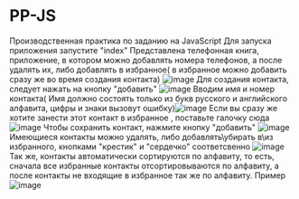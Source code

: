 # PP-JS
Производственная практика по заданию на JavaScript
Для запуска приложения запустите "index"
Представлена телефонная книга, приложение, в котором можно добавлять номера телефонов, а после удалять их, либо добавлять в избранное( в избранное можно добавить сразу же во время создания контакта)
![image](https://user-images.githubusercontent.com/117289001/199513822-31715918-4f83-4cba-b304-c9c70a333971.png)
Для создания контакта, следует нажать на кнопку "добавить" ![image](https://user-images.githubusercontent.com/117289001/199513605-d299f25f-f8e0-4631-9053-855850fd4997.png)
Вводим имя и номер контакта( Имя должно состоять только из букв русского и английского алфавита, цифры и знаки вызовут ошибку)![image](https://user-images.githubusercontent.com/117289001/199514140-7fb9a72e-512e-467e-8b66-8890f4c1f29b.png)
Если вы сразу же хотите занести этот контакт в избранное , поставьте галочку сюда ![image](https://user-images.githubusercontent.com/117289001/199514710-b6e2e416-eef4-4628-948c-b8108f559d48.png)
Чтобы сохранить контакт, нажмите кнопку "добавить" ![image](https://user-images.githubusercontent.com/117289001/199513605-d299f25f-f8e0-4631-9053-855850fd4997.png)
Имеющиеся контакты можно удалять, либо добавлять\убирать в\из избранного, кнопками "крестик" и "сердечко" соответсвенно ![image](https://user-images.githubusercontent.com/117289001/199515545-30042d1e-cb95-4709-b3c6-29935d3809f2.png)
Так же, контакты автоматически сортируются по алфавиту, то есть, сначала все избранные контакты отсортировываются по алфавиту, а после контакты не входящие в избранное так же по алфавиту. Пример![image](https://user-images.githubusercontent.com/117289001/199516327-59ffb5cb-bd09-4676-852c-6cf0252e3912.png)
